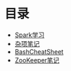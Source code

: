 # 目录

- [Spark学习](Spark学习.html)
- [杂项笔记](杂项笔记.html)
- [BashCheatSheet](BashCheatSheet.html)
- [ZooKeeper笔记](ZooKeeper笔记.html)